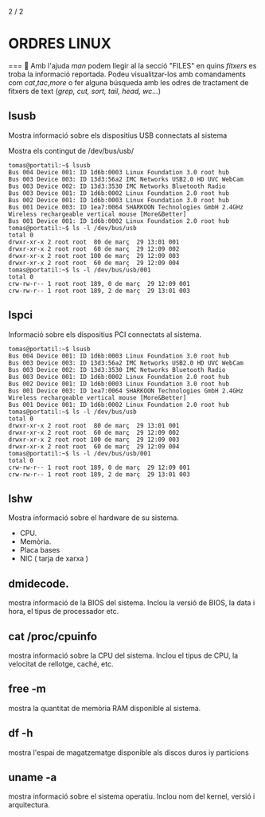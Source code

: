 2 / 2

# ORDRES LINUX
===
:memo: Amb l'ajuda *man* podem llegir al la secció "FILES" en quins *fitxers* es troba la informació reportada. Podeu visualitzar-los amb comandaments com *cat*,*tac*,*more* o fer alguna búsqueda amb les odres de tractament de fitxers de text (*grep, cut, sort, tail, head, wc...*)

## lsusb

Mostra informació sobre els dispositius USB connectats al sistema

Mostra els contingut de 
/dev/bus/usb/
 ```
tomas@portatil:~$ lsusb
Bus 004 Device 001: ID 1d6b:0003 Linux Foundation 3.0 root hub
Bus 003 Device 003: ID 13d3:56a2 IMC Networks USB2.0 HD UVC WebCam
Bus 003 Device 002: ID 13d3:3530 IMC Networks Bluetooth Radio 
Bus 003 Device 001: ID 1d6b:0002 Linux Foundation 2.0 root hub
Bus 002 Device 001: ID 1d6b:0003 Linux Foundation 3.0 root hub
Bus 001 Device 003: ID 1ea7:0064 SHARKOON Technologies GmbH 2.4GHz Wireless rechargeable vertical mouse [More&Better]
Bus 001 Device 001: ID 1d6b:0002 Linux Foundation 2.0 root hub
tomas@portatil:~$ ls -l /dev/bus/usb
total 0
drwxr-xr-x 2 root root  80 de març  29 13:01 001
drwxr-xr-x 2 root root  60 de març  29 12:09 002
drwxr-xr-x 2 root root 100 de març  29 12:09 003
drwxr-xr-x 2 root root  60 de març  29 12:09 004
tomas@portatil:~$ ls -l /dev/bus/usb/001
total 0
crw-rw-r-- 1 root root 189, 0 de març  29 12:09 001
crw-rw-r-- 1 root root 189, 2 de març  29 13:01 003
```

## lspci
Informació sobre els dispositius PCI connectats al sistema.
```
tomas@portatil:~$ lsusb
Bus 004 Device 001: ID 1d6b:0003 Linux Foundation 3.0 root hub
Bus 003 Device 003: ID 13d3:56a2 IMC Networks USB2.0 HD UVC WebCam
Bus 003 Device 002: ID 13d3:3530 IMC Networks Bluetooth Radio 
Bus 003 Device 001: ID 1d6b:0002 Linux Foundation 2.0 root hub
Bus 002 Device 001: ID 1d6b:0003 Linux Foundation 3.0 root hub
Bus 001 Device 003: ID 1ea7:0064 SHARKOON Technologies GmbH 2.4GHz Wireless rechargeable vertical mouse [More&Better]
Bus 001 Device 001: ID 1d6b:0002 Linux Foundation 2.0 root hub
tomas@portatil:~$ ls -l /dev/bus/usb
total 0
drwxr-xr-x 2 root root  80 de març  29 13:01 001
drwxr-xr-x 2 root root  60 de març  29 12:09 002
drwxr-xr-x 2 root root 100 de març  29 12:09 003
drwxr-xr-x 2 root root  60 de març  29 12:09 004
tomas@portatil:~$ ls -l /dev/bus/usb/001
total 0
crw-rw-r-- 1 root root 189, 0 de març  29 12:09 001
crw-rw-r-- 1 root root 189, 2 de març  29 13:01 003
```

## lshw
Mostra informació sobre el hardware de su sistema. 
* CPU.
* Memòria.
* Placa bases
* NIC ( tarja de xarxa )

## dmidecode.
mostra informació de la BIOS del sistema. Inclou la versió de BIOS, la data i hora, el tipus de processador etc.
## cat /proc/cpuinfo
mostra informació sobre la CPU del sistema. Inclou el tipus de CPU, la velocitat de rellotge, caché, etc.
## free -m
mostra la quantitat de memòria RAM disponible al sistema.
## df -h
mostra l'espai de magatzematge disponible als discos duros iy particions

## uname -a
mostra informació sobre el sistema operatiu. Inclou nom del kernel, versió i arquitectura.
